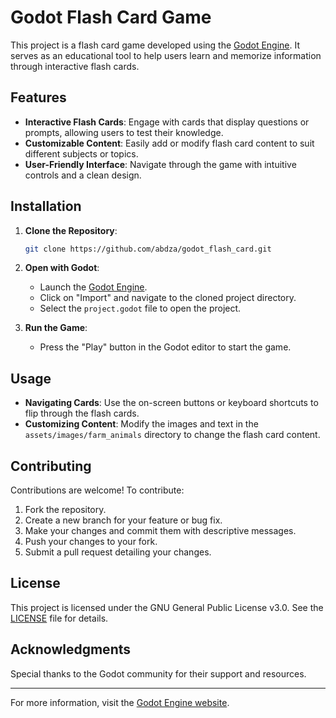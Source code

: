 
# Godot Flash Card Game

This project is a flash card game developed using the [Godot Engine](https://godotengine.org/). It serves as an educational tool to help users learn and memorize information through interactive flash cards.

## Features

- **Interactive Flash Cards**: Engage with cards that display questions or prompts, allowing users to test their knowledge.
- **Customizable Content**: Easily add or modify flash card content to suit different subjects or topics.
- **User-Friendly Interface**: Navigate through the game with intuitive controls and a clean design.

## Installation

1. **Clone the Repository**:

   ```bash
   git clone https://github.com/abdza/godot_flash_card.git
   ```

2. **Open with Godot**:

   - Launch the [Godot Engine](https://godotengine.org/download).
   - Click on "Import" and navigate to the cloned project directory.
   - Select the `project.godot` file to open the project.

3. **Run the Game**:

   - Press the "Play" button in the Godot editor to start the game.

## Usage

- **Navigating Cards**: Use the on-screen buttons or keyboard shortcuts to flip through the flash cards.
- **Customizing Content**: Modify the images and text in the `assets/images/farm_animals` directory to change the flash card content.

## Contributing

Contributions are welcome! To contribute:

1. Fork the repository.
2. Create a new branch for your feature or bug fix.
3. Make your changes and commit them with descriptive messages.
4. Push your changes to your fork.
5. Submit a pull request detailing your changes.

## License

This project is licensed under the GNU General Public License v3.0. See the [LICENSE](LICENSE) file for details.

## Acknowledgments

Special thanks to the Godot community for their support and resources.

---

For more information, visit the [Godot Engine website](https://godotengine.org/).
